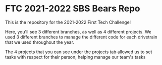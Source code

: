 # FTC 2021-2022 SBS Bears Repo

This is the repository for the 2021-2022 First Tech Challenge!

Here, you'll see 3 different branches, as well as 4 different projects.
We used 3 different branches to manage the different code for each drivetrain that we 
used throughout the year.

The 4 projects that you can see under the projects tab allowed us to set tasks with respect 
for their person, helping manage our team's tasks
